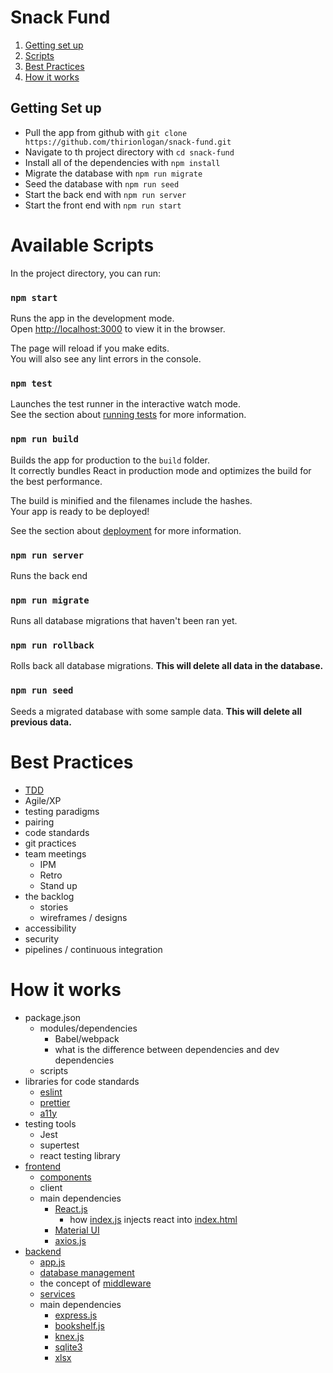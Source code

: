 # Snack Fund

1. [Getting set up](#getting-set-up)
1. [Scripts](#available-scripts)
1. [Best Practices](#best-practices)
1. [How it works](#how-it-works)

## Getting Set up

- Pull the app from github with `git clone https://github.com/thirionlogan/snack-fund.git`
- Navigate to th project directory with `cd snack-fund`
- Install all of the dependencies with `npm install`
- Migrate the database with `npm run migrate`
- Seed the database with `npm run seed`
- Start the back end with `npm run server`
- Start the front end with `npm run start`

# Available Scripts

In the project directory, you can run:

### `npm start`

Runs the app in the development mode.\
Open [http://localhost:3000](http://localhost:3000) to view it in the browser.

The page will reload if you make edits.\
You will also see any lint errors in the console.

### `npm test`

Launches the test runner in the interactive watch mode.\
See the section about [running tests](https://facebook.github.io/create-react-app/docs/running-tests) for more information.

### `npm run build`

Builds the app for production to the `build` folder.\
It correctly bundles React in production mode and optimizes the build for the best performance.

The build is minified and the filenames include the hashes.\
Your app is ready to be deployed!

See the section about [deployment](https://facebook.github.io/create-react-app/docs/deployment) for more information.

### `npm run server`

Runs the back end

### `npm run migrate`

Runs all database migrations that haven't been ran yet.

### `npm run rollback`

Rolls back all database migrations. **This will delete all data in the database.**

### `npm run seed`

Seeds a migrated database with some sample data. **This will delete all previous data.**

# Best Practices

- [TDD](https://www.guru99.com/test-driven-development.html#7)
- Agile/XP
- testing paradigms
- pairing
- code standards
- git practices
- team meetings
  - IPM
  - Retro
  - Stand up
- the backlog
  - stories
  - wireframes / designs
- accessibility
- security
- pipelines / continuous integration

# How it works

- package.json
  - modules/dependencies
    - Babel/webpack
    - what is the difference between dependencies and dev dependencies
  - scripts
- libraries for code standards
  - [eslint](https://eslint.org/docs/user-guide/getting-started)
  - [prettier](https://prettier.io/docs/en/why-prettier.html)
  - [a11y](https://www.a11yproject.com/checklist/#content)
  <!-- TODO google lighthouse -->
- testing tools
  - Jest
  - supertest
  - react testing library
- [frontend](/src)
  - [components](/src/components)
  - client
  - main dependencies
    - [React.js](https://reactjs.org/)
      - how [index.js](/src/index.js) injects react into [index.html](/public/index.html)
    - [Material UI](https://material-ui.com/)
    - [axios.js](https://www.npmjs.com/package/axios)
- [backend](/server)
  - [app.js](/server/app/app.js)
  - [database management](/server/data)
  - the concept of [middleware](/server/middleware)
  - [services](/server/services)
  - main dependencies
    - [express.js](https://expressjs.com/)
    - [bookshelf.js](https://bookshelfjs.org/)
    - [knex.js](http://knexjs.org/)
    - [sqlite3](https://www.sqlite.org/index.html)
    - [xlsx](https://www.npmjs.com/package/xlsx)
